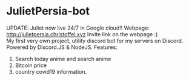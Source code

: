 # JulietPersia-bot
UPDATE: Juliet now live 24/7 in Google cloud!! 
Webpage: http://julietpersia.christoffel.xyz
Invite link on the webpage :)
<br />
My first very own project, utility discord bot for my servers on Discord. 
Powered by Discord.JS & NodeJS. 
Features:
1. Search today anime and search anime
2. Bitcoin price
3. country covid19 information.
